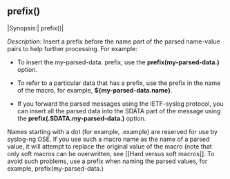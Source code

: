 ## prefix()

|Synopsis:| prefix()|

*Description:* Insert a prefix before the name part of the parsed
name-value pairs to help further processing. For example:

- To insert the my-parsed-data. prefix, use the
    **prefix(my-parsed-data.)** option.

- To refer to a particular data that has a prefix, use the prefix in
    the name of the macro, for example, **${my-parsed-data.name}**.

- If you forward the parsed messages using the IETF-syslog protocol,
    you can insert all the parsed data into the SDATA part of the
    message using the **prefix(.SDATA.my-parsed-data.)** option.

Names starting with a dot (for example, .example) are reserved for use
by syslog-ng OSE. If you use such a macro name as the name of a parsed
value, it will attempt to replace the original value of the macro (note
that only soft macros can be overwritten, see
[[Hard versus soft macros]].
To avoid such problems, use a prefix when naming the parsed values, for example, prefix(my-parsed-data.)
